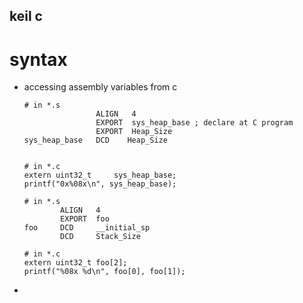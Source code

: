 keil c
---

# syntax

+ accessing assembly variables from c

    ```
    # in *.s
                    ALIGN   4
                    EXPORT  sys_heap_base ; declare at C program
                    EXPORT  Heap_Size
    sys_heap_base   DCD    Heap_Size


    # in *.c
    extern uint32_t     sys_heap_base;
    printf("0x%08x\n", sys_heap_base);
    ```

    ```
    # in *.s
            ALIGN   4
            EXPORT  foo
    foo     DCD     __initial_sp
            DCD     Stack_Size

    # in *.c
    extern uint32_t foo[2];
    printf("%08x %d\n", foo[0], foo[1]);
    ```

+
